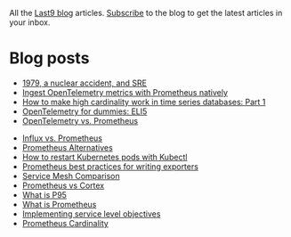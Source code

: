All the [Last9 blog](https://last9.io/blog) articles. [Subscribe](https://last9.io/blog/subscribe) to the blog to get the latest articles in your inbox.

# Blog posts
<!-- BLOG-POST-LIST:START -->
- [1979, a nuclear accident, and SRE](https://last9.io/blog/1979-a-nuclear-accident-and-sre/)
- [Ingest OpenTelemetry metrics with Prometheus natively](https://last9.io/blog/native-support-for-opentelemetry-metrics-in-prometheus/)
- [How to make high cardinality work in time series databases: Part 1](https://last9.io/blog/how-to-make-high-cardinality-work-in-time-series-databases-part-1/)
- [OpenTelemetry for dummies: ELI5](https://last9.io/blog/opentelemetry-for-dummies-eli5/)
- [OpenTelemetry vs. Prometheus](https://last9.io/blog/opentelemetry-vs-prometheus/)
<!-- BLOG-POST-LIST:END -->
- [Influx vs. Prometheus](https://last9.io/blog/prometheus-vs-influxdb/)
- [Prometheus Alternatives](https://last9.io/blog/prometheus-alternatives/)
- [How to restart Kubernetes pods with Kubectl](https://last9.io/blog/how-to-restart-kubernetes-pods-with-kubectl-tutorial/)
- [Prometheus best practices for writing exporters](https://last9.io/blog/best-practices-using-and-writing-prometheus-exporters/)
- [Service Mesh Comparison](https://last9.io/blog/comparing-popular-service-mesh-offerings/)
- [Prometheus vs Cortex](https://last9.io/blog/prometheus-vs-cortex/)
- [What is P95](https://last9.io/blog/your-percentiles-are-incorrect-p99-of-the-times/)
- [What is Prometheus](https://last9.io/blog/what-is-prometheus/)
- [Implementing service level objectives](https://last9.io/blog/a-practical-guide-to-implementing-slos/)
- [Prometheus Cardinality](https://last9.io/blog/how-to-manage-high-cardinality-metrics-in-prometheus/)
